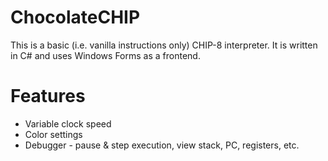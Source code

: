 # ChocolateCHIP
This is a basic (i.e. vanilla instructions only) CHIP-8 interpreter. It is written in C# and uses Windows Forms as a frontend.

# Features
- Variable clock speed 
- Color settings
- Debugger - pause & step execution, view stack, PC, registers, etc. 
